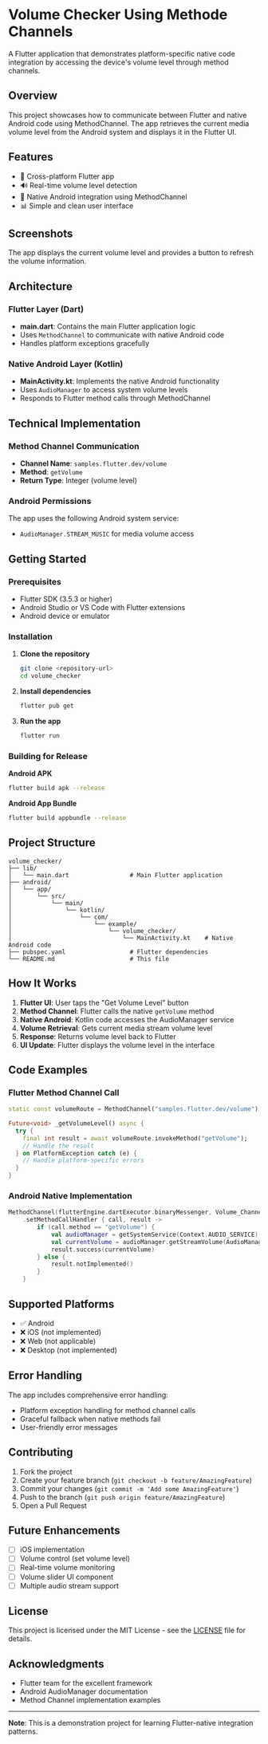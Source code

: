 # Volume Checker Using Methode Channels 

A Flutter application that demonstrates platform-specific native code integration by accessing the device's volume level through method channels.

## Overview

This project showcases how to communicate between Flutter and native Android code using MethodChannel. The app retrieves the current media volume level from the Android system and displays it in the Flutter UI.

## Features

- 📱 Cross-platform Flutter app
- 🔊 Real-time volume level detection
- 🔗 Native Android integration using MethodChannel
- 📊 Simple and clean user interface

## Screenshots

The app displays the current volume level and provides a button to refresh the volume information.

## Architecture

### Flutter Layer (Dart)
- **main.dart**: Contains the main Flutter application logic
- Uses `MethodChannel` to communicate with native Android code
- Handles platform exceptions gracefully

### Native Android Layer (Kotlin)
- **MainActivity.kt**: Implements the native Android functionality
- Uses `AudioManager` to access system volume levels
- Responds to Flutter method calls through MethodChannel

## Technical Implementation

### Method Channel Communication
- **Channel Name**: `samples.flutter.dev/volume`
- **Method**: `getVolume`
- **Return Type**: Integer (volume level)

### Android Permissions
The app uses the following Android system service:
- `AudioManager.STREAM_MUSIC` for media volume access

## Getting Started

### Prerequisites
- Flutter SDK (3.5.3 or higher)
- Android Studio or VS Code with Flutter extensions
- Android device or emulator

### Installation

1. **Clone the repository**
   ```bash
   git clone <repository-url>
   cd volume_checker
   ```

2. **Install dependencies**
   ```bash
   flutter pub get
   ```

3. **Run the app**
   ```bash
   flutter run
   ```

### Building for Release

**Android APK**
```bash
flutter build apk --release
```

**Android App Bundle**
```bash
flutter build appbundle --release
```

## Project Structure

```
volume_checker/
├── lib/
│   └── main.dart                 # Main Flutter application
├── android/
│   └── app/
│       └── src/
│           └── main/
│               └── kotlin/
│                   └── com/
│                       └── example/
│                           └── volume_checker/
│                               └── MainActivity.kt    # Native Android code
├── pubspec.yaml                  # Flutter dependencies
└── README.md                     # This file
```

## How It Works

1. **Flutter UI**: User taps the "Get Volume Level" button
2. **Method Channel**: Flutter calls the native `getVolume` method
3. **Native Android**: Kotlin code accesses the AudioManager service
4. **Volume Retrieval**: Gets current media stream volume level
5. **Response**: Returns volume level back to Flutter
6. **UI Update**: Flutter displays the volume level in the interface

## Code Examples

### Flutter Method Channel Call
```dart
static const volumeRoute = MethodChannel("samples.flutter.dev/volume");

Future<void> _getVolumeLevel() async {
  try {
    final int result = await volumeRoute.invokeMethod("getVolume");
    // Handle the result
  } on PlatformException catch (e) {
    // Handle platform-specific errors
  }
}
```

### Android Native Implementation
```kotlin
MethodChannel(flutterEngine.dartExecutor.binaryMessenger, Volume_Channel)
    .setMethodCallHandler { call, result ->
        if (call.method == "getVolume") {
            val audioManager = getSystemService(Context.AUDIO_SERVICE) as AudioManager
            val currentVolume = audioManager.getStreamVolume(AudioManager.STREAM_MUSIC)
            result.success(currentVolume)
        } else {
            result.notImplemented()
        }
    }
```

## Supported Platforms

- ✅ Android
- ❌ iOS (not implemented)
- ❌ Web (not applicable)
- ❌ Desktop (not implemented)

## Error Handling

The app includes comprehensive error handling:
- Platform exception handling for method channel calls
- Graceful fallback when native methods fail
- User-friendly error messages

## Contributing

1. Fork the project
2. Create your feature branch (`git checkout -b feature/AmazingFeature`)
3. Commit your changes (`git commit -m 'Add some AmazingFeature'`)
4. Push to the branch (`git push origin feature/AmazingFeature`)
5. Open a Pull Request

## Future Enhancements

- [ ] iOS implementation
- [ ] Volume control (set volume level)
- [ ] Real-time volume monitoring
- [ ] Volume slider UI component
- [ ] Multiple audio stream support

## License

This project is licensed under the MIT License - see the [LICENSE](LICENSE) file for details.

## Acknowledgments

- Flutter team for the excellent framework
- Android AudioManager documentation
- Method Channel implementation examples

---

**Note**: This is a demonstration project for learning Flutter-native integration patterns.
